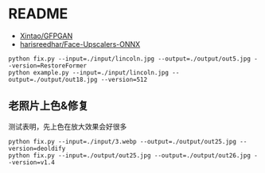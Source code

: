 # README

- [Xintao/GFPGAN](https://huggingface.co/spaces/Xintao/GFPGAN)
- [harisreedhar/Face-Upscalers-ONNX](https://github.com/harisreedhar/Face-Upscalers-ONNX)

```shell
python fix.py --input=./input/lincoln.jpg --output=./output/out5.jpg --version=RestoreFormer
python example.py --input=./input/lincoln.jpg --output=./output/out18.jpg --version=512
```

## 老照片上色&修复

测试表明，先上色在放大效果会好很多

```shell
python fix.py --input=./input/3.webp --output=./output/out25.jpg --version=deoldify
python fix.py --input=./output/out25.jpg --output=./output/out26.jpg --version=v1.4
```
